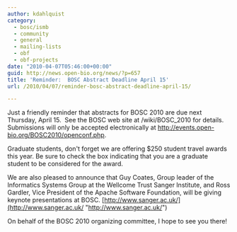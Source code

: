 ```yaml
---
author: kdahlquist
category:
  - bosc/ismb
  - community
  - general
  - mailing-lists
  - obf
  - obf-projects
date: "2010-04-07T05:46:00+00:00"
guid: http://news.open-bio.org/news/?p=657
title: 'Reminder:  BOSC Abstract Deadline April 15'
url: /2010/04/07/reminder-bosc-abstract-deadline-april-15/

---
```

Just a friendly reminder that abstracts for BOSC 2010 are due next Thursday, April 15.  See the BOSC web site at /wiki/BOSC\_2010 for details.  Submissions will only be accepted electronically at http://events.open-bio.org/BOSC2010/openconf.php.

Graduate students, don't forget we are offering $250 student travel awards this year. Be sure to check the box indicating that you are a graduate student to be considered for the award.

We are also pleased to announce that Guy Coates, Group leader of the Informatics Systems Group at the Wellcome Trust Sanger Institute, and Ross Gardler, Vice President of the Apache Software Foundation, will be giving keynote presentations at BOSC. [http://www.sanger.ac.uk/](http://www.sanger.ac.uk/ "http://www.sanger.ac.uk/")

On behalf of the BOSC 2010 organizing committee, I hope to see you there!
